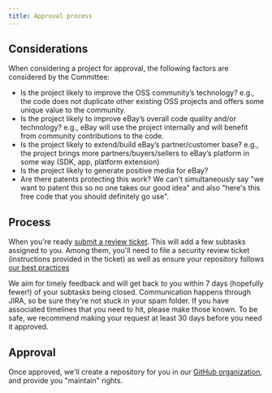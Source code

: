 ```yaml
---
title: Approval process
---
```


## Considerations
When considering a project for approval, the following factors are considered by the Committee:
- Is the project likely to improve the OSS community’s technology?  e.g., the code does not duplicate other existing OSS projects and offers some unique value to the community.
- Is the project likely to improve eBay’s overall code quality and/or technology? e.g., eBay will use the project internally and will benefit from community contributions to the code.
- Is the project likely to extend/build eBay’s partner/customer base? e.g., the project brings more partners/buyers/sellers to eBay’s platform in some way (SDK, app, platform extension)
- Is the project likely to generate positive media for eBay?
- Are there patents protecting this work? We can't simultaneously say "we want to patent this so no one takes our good idea" and also "here's this free code that you should definitely go use".

## Process
When you're ready [submit a review ticket](https://go/ossrequest). This will add a few subtasks assigned to you. Among them, you'll need to file a security review ticket (instructions provided in the ticket) as well as ensure your repository follows [our best practices](../repo-best-practices/)

We aim for timely feedback and will get back to you within 7 days (hopefully fewer!) of your subtasks being closed. Communication happens through JIRA, so be sure they're not stuck in your spam folder. If you have associated timelines that you need to hit, please make those known. To be safe, we recommend making your request at least 30 days before you need it approved.

## Approval

Once approved, we'll create a repository for you in our [GitHub organization](https://github.com/eBay), and provide you "maintain" rights.
